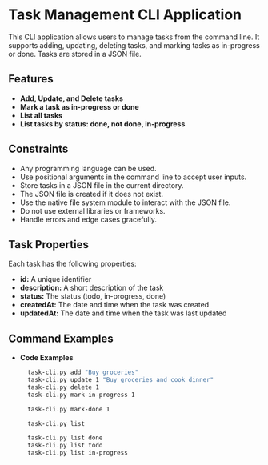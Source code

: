 # Task Management CLI Application

This CLI application allows users to manage tasks from the command line. It supports adding, updating, deleting tasks, and marking tasks as in-progress or done. Tasks are stored in a JSON file.

## Features

- **Add, Update, and Delete tasks**
- **Mark a task as in-progress or done**
- **List all tasks**
- **List tasks by status: done, not done, in-progress**

## Constraints

- Any programming language can be used.
- Use positional arguments in the command line to accept user inputs.
- Store tasks in a JSON file in the current directory.
- The JSON file is created if it does not exist.
- Use the native file system module to interact with the JSON file.
- Do not use external libraries or frameworks.
- Handle errors and edge cases gracefully.

## Task Properties

Each task has the following properties:

- **id:** A unique identifier
- **description:** A short description of the task
- **status:** The status (todo, in-progress, done)
- **createdAt:** The date and time when the task was created
- **updatedAt:** The date and time when the task was last updated

## Command Examples

- **Code Examples**

  ```bash
    task-cli.py add "Buy groceries"
    task-cli.py update 1 "Buy groceries and cook dinner"
    task-cli.py delete 1
    task-cli.py mark-in-progress 1

    task-cli.py mark-done 1

    task-cli.py list

    task-cli.py list done
    task-cli.py list todo
    task-cli.py list in-progress
    ```

